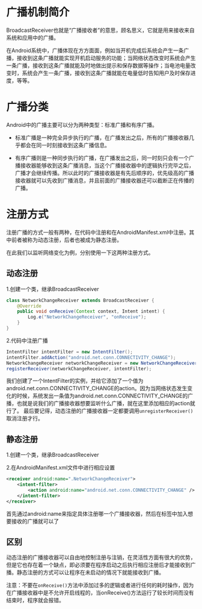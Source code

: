 # 广播机制简介
BroadcastReceiver也就是“广播接收者”的意思，顾名思义，它就是用来接收来自系统和应用中的广播。

在Android系统中，广播体现在方方面面，例如当开机完成后系统会产生一条广播，接收到这条广播就能实现开机启动服务的功能；当网络状态改变时系统会产生一条广播，接收到这条广播就能及时地做出提示和保存数据等操作；当电池电量改变时，系统会产生一条广播，接收到这条广播就能在电量低时告知用户及时保存进度，等等。

# 广播分类
Android中的广播主要可以分为两种类型：标准广播和有序广播。

* 标准广播是一种完全异步执行的广播，在广播发出之后，所有的广播接收器几乎都会在同一时刻接收到这条广播信息。

* 有序广播则是一种同步执行的广播，在广播发出之后，同一时刻只会有一个广播接收器能够收到这条广播消息，当这个广播接收器中的逻辑执行完毕之后，广播才会继续传播。所以此时的广播接收器是有先后顺序的，优先级高的广播接收器就可以先收到广播消息，并且前面的广播接收器还可以截断正在传播的广播。

# 注册方式
注册广播的方式一般有两种，在代码中注册和在AndroidManifest.xml中注册。其中前者被称为动态注册，后者也被成为静态注册。

在此我们以监听网络变化为例，分别使用一下这两种注册方式。
## 动态注册
1.创建一个类，继承BroadcastReceiver

```java
class NetworkChangeReceiver extends BroadcastReceiver {
    @Override
    public void onReceive(Context context, Intent intent) {
        Log.e("NetworkChangeReceiver", "onReceive");
    }
}
```

2.代码中注册广播

```java
IntentFilter intentFilter = new IntentFilter();
intentFilter.addAction("android.net.conn.CONNECTIVITY_CHANGE");
NetworkChangeReceiver networkChangeReceiver = new NetworkChangeReceiver();
registerReceiver(networkChangeReceiver, intentFilter);
```
我们创建了一个IntentFilter的实例，并给它添加了一个值为android.net.conn.CONNECTIVITY_CHANGE的action。因为当网络状态发生变化的时候，系统发出一条值为android.net.conn.CONNECTIVITY_CHANGE的广播，也就是说我们的广播接收器想要监听什么广播，就在这里添加相应的action就行了。
最后要记得，动态注册的广播接收器一定都要调用`unregisterReceiver()`取消注册才行。

## 静态注册
1.创建一个类，继承BroadcastReceiver

2.在AndroidManifest.xml文件中进行相应设置
```xml
<receiver android:name=".NetworkChangeReceiver">
	<intent-filter>
		<action android:name="android.net.conn.CONNECTIVITY_CHANGE" />
	</intent-filter>
</receiver>
```
首先通过android:name来指定具体注册哪一个广播接收器，然后在<intent-filter>标签中加入想要接收的广播就可以了

## 区别
动态注册的广播接收器可以自由地控制注册与注销，在灵活性方面有很大的优势，但是它也存在着一个缺点，即必须要在程序启动之后执行相应注册后才能接收到广播。静态注册的方式可以让程序在未启动的情况下就能接收到广播。

注意：不要在`onReceive()`方法中添加过多的逻辑或者进行任何的耗时操作，因为在广播接收器中是不允许开启线程的，当onReceive()方法运行了较长时间而没有结束时，程序就会报错。
